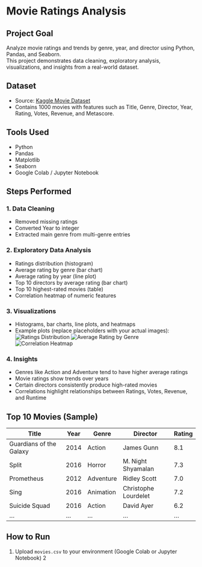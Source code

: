 # Movie Ratings Analysis

## Project Goal
Analyze movie ratings and trends by genre, year, and director using Python, Pandas, and Seaborn.  
This project demonstrates data cleaning, exploratory analysis, visualizations, and insights from a real-world dataset.

## Dataset
- Source: [Kaggle Movie Dataset](https://www.kaggle.com/datasets/PromptCloudHQ/imdb-data)
- Contains 1000 movies with features such as Title, Genre, Director, Year, Rating, Votes, Revenue, and Metascore.

## Tools Used
- Python
- Pandas
- Matplotlib
- Seaborn
- Google Colab / Jupyter Notebook

## Steps Performed

### 1. Data Cleaning
- Removed missing ratings
- Converted Year to integer
- Extracted main genre from multi-genre entries

### 2. Exploratory Data Analysis
- Ratings distribution (histogram)
- Average rating by genre (bar chart)
- Average rating by year (line plot)
- Top 10 directors by average rating (bar chart)
- Top 10 highest-rated movies (table)
- Correlation heatmap of numeric features

### 3. Visualizations
- Histograms, bar charts, line plots, and heatmaps
- Example plots (replace placeholders with your actual images):
  ![Ratings Distribution](images/ratings_distribution.png)
  ![Average Rating by Genre](images/average_rating_genre.png)
  ![Correlation Heatmap](images/correlation_heatmap.png)

### 4. Insights
- Genres like Action and Adventure tend to have higher average ratings
- Movie ratings show trends over years
- Certain directors consistently produce high-rated movies
- Correlations highlight relationships between Ratings, Votes, Revenue, and Runtime

## Top 10 Movies (Sample)
| Title | Year | Genre | Director | Rating |
|-------|------|-------|----------|--------|
| Guardians of the Galaxy | 2014 | Action | James Gunn | 8.1 |
| Split | 2016 | Horror | M. Night Shyamalan | 7.3 |
| Prometheus | 2012 | Adventure | Ridley Scott | 7.0 |
| Sing | 2016 | Animation | Christophe Lourdelet | 7.2 |
| Suicide Squad | 2016 | Action | David Ayer | 6.2 |
| … | … | … | … | … |

## How to Run
1. Upload `movies.csv` to your environment (Google Colab or Jupyter Notebook)
2
